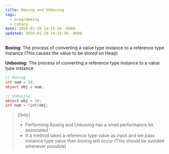 ```yaml
---
title: Boxing and Unboxing
tags:
  - programming
  - csharp
date: 2024-01-28 14:15:56 -0600
updated: 2024-01-28 14:15:56 -0600
---
```


**Boxing**: The process of converting a value type instance to a reference type instance (This causes the value to be stored on Heap)

**Unboxing:** The process of converting a reference type instance to a value type instance

````csharp
// Boxing
int num = 10;
object obj = num;

// Unboxing
object obj = 10;
int num = (int)obj;
````

 > [!info]
 > * Performing Boxing and Unboxing has a small performance hit associated
 > * If a method takes a reference type value as input and we pass instance type value then boxing will occur (This should be avoided whenever possible)
 